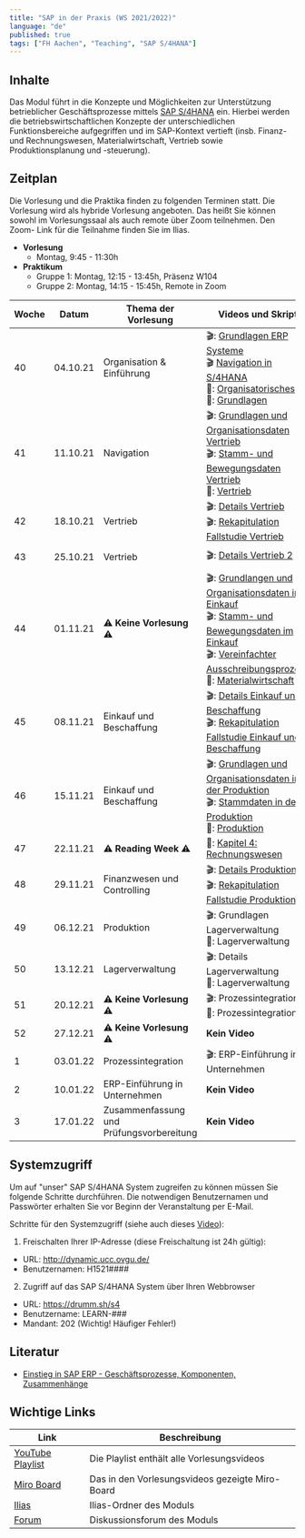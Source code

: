 ```yaml
---
title: "SAP in der Praxis (WS 2021/2022)"
language: "de"
published: true
tags: ["FH Aachen", "Teaching", "SAP S/4HANA"]
---
```


## Inhalte

Das Modul führt in die Konzepte und Möglichkeiten zur Unterstützung
betrieblicher Geschäftsprozesse mittels
[SAP S/4HANA](https://www.sap.com/products/s4hana-erp.html) ein.
Hierbei werden die betriebswirtschaftlichen Konzepte der unterschiedlichen
Funktionsbereiche aufgegriffen und im SAP-Kontext vertieft
(insb. Finanz- und Rechnungswesen, Materialwirtschaft, Vertrieb sowie
Produktionsplanung und -steuerung).

## Zeitplan

Die Vorlesung und die Praktika finden zu folgenden Terminen statt. Die Vorlesung
wird als hybride Vorlesung angeboten. Das heißt Sie können sowohl im
Vorlesungssaal als auch remote über Zoom teilnehmen. Den Zoom-
Link für die Teilnahme finden Sie im Ilias.

- **Vorlesung**
  - Montag, 9:45 - 11:30h
- **Praktikum**
  - Gruppe 1: Montag, 12:15 - 13:45h, Präsenz W104
  - Gruppe 2: Montag, 14:15 - 15:45h, Remote in Zoom

| Woche | Datum    | Thema der Vorlesung                      | Videos und Skript                                                                                                                                                                                                                                                                                                    | Praktikumsaufgabe                                                                                                                                                                                                                                                          |
| ----- | -------- | ---------------------------------------- | -------------------------------------------------------------------------------------------------------------------------------------------------------------------------------------------------------------------------------------------------------------------------------------------------------------------- | -------------------------------------------------------------------------------------------------------------------------------------------------------------------------------------------------------------------------------------------------------------------------- |
| 40    | 04.10.21 | Organisation & Einführung                | 🎬: [Grundlagen ERP Systeme](https://youtu.be/UC1czfAo_NM) <br/> 🎬 [Navigation in S/4HANA](https://youtu.be/Hf0zsjag7e8) <br/>📕: [Organisatorisches](sap_in_der_praxis/01_orga.pdf)<br/>📕: [Grundlagen](sap_in_der_praxis/02_grundlagen.pdf)                                                                      | ✅: [Fallstudie Navigation](sap_in_der_praxis/02_navigation.pdf) <br/> 📗: [Global Bike Story](sap_in_der_praxis/global_bike_story.pdf) <br/>⁉️: [Quiz ERP-Systeme](https://quizizz.com/join?gc=06633838) <br/>⁉️: [Quiz Navigation](https://quizizz.com/join?gc=57063790) |
| 41    | 11.10.21 | Navigation                               | 🎬: [Grundlagen und Organisationsdaten Vertrieb](https://youtu.be/kKLhCDz-0O0) <br/>🎬: [Stamm- und Bewegungsdaten Vertrieb](https://youtu.be/qyHaVjo5aag)<br/> 📕: [Vertrieb](sap_in_der_praxis/03_vertrieb.pdf)                                                                                                    | ✅: [Fallstudie Vertrieb](sap_in_der_praxis/case_study_sd.pdf) <br>⁉️: [Quiz](https://quizizz.com/join?gc=07977326)                                                                                                                                                        |
| 42    | 18.10.21 | Vertrieb                                 | 🎬: [Details Vertrieb](https://youtu.be/gQ42MlvmK2Y) <br/> 🎬: [Rekapitulation Fallstudie Vertrieb](https://youtu.be/8T-lNb6DNqo)                                                                                                                                                                                    | ✅: [Praxisfall Vertrieb 1](sap_in_der_praxis/praxisfall_sd1.pdf)<br/> ⁉️: [Quiz](https://quizizz.com/join?gc=24126430)                                                                                                                                                    |
| 43    | 25.10.21 | Vertrieb                                 | 🎬: [Details Vertrieb 2](https://youtu.be/9CmiR8WV1V0)                                                                                                                                                                                                                                                               | ✅: [Praxisfall Vertrieb 2](sap_in_der_praxis/praxisfall_sd2.pdf)                                                                                                                                                                                                          |
| 44    | 01.11.21 | ⚠️ **Keine Vorlesung** ⚠️                | 🎬: [Grundlangen und Organisationsdaten im Einkauf](https://youtu.be/-BBgqO-JAwI)<br/>🎬: [Stamm- und Bewegungsdaten im Einkauf](https://youtu.be/5XBIjopvC08)</br>🎬: [Vereinfachter Ausschreibungsprozess](https://youtu.be/UQPu0Srbsow)</br>📕: [Materialwirtschaft](sap_in_der_praxis/04_materialwirtschaft.pdf) | ✅: [Fallstudie Einkauf und Beschaffung](sap_in_der_praxis/case_study_mm.pdf)                                                                                                                                                                                              |
| 45    | 08.11.21 | Einkauf und Beschaffung                  | 🎬: [Details Einkauf und Beschaffung](https://youtu.be/LWo21SR3mms) <br/> 🎬: [Rekapitulation Fallstudie Einkauf und Beschaffung](https://youtu.be/zXCaHlW06Tk)                                                                                                                                                      | ✅: [Praxisfall Einkauf und Beschaffung](sap_in_der_praxis/praxisfall_beschaffung.pdf) <br/> ⁉️: [Quiz](https://quizizz.com/join?gc=63430977)                                                                                                                              |
| 46    | 15.11.21 | Einkauf und Beschaffung                  | 🎬: [Grundlagen und Organisationsdaten in der Produktion](https://youtu.be/aizQCCbfL10) <br/> 🎬: [Stammdaten in der Produktion](https://youtu.be/F7L6891WXPY)<br/>📕: [Produktion](sap_in_der_praxis/05_produktion.pdf)                                                                                             | ✅: [Fallstudie Produktion](sap_in_der_praxis/case_study_pp.pdf)                                                                                                                                                                                                           |
| 47    | 22.11.21 | ⚠️ **Reading Week** ⚠️                   | 📕: [Kapitel 4: Rechnungswesen](https://ebookcentral.proquest.com/lib/aachen/detail.action?docID=6383035)                                                                                                                                                                                                            | ✅: [Fallstudie FI ](sap_in_der_praxis/case_study_fi_ap.pdf)<br/> ✅: [Fallstudie CO ](sap_in_der_praxis/case_study_co_cca.pdf)                                                                                                                             |
| 48    | 29.11.21 | Finanzwesen und Controlling              | 🎬: [Details Produktion](https://youtu.be/0dgUvE5MghI) <br/> 🎬: [Rekapitulation Fallstudie Produktion](https://youtu.be/_1Snnqouh7k)                                                                                                                                                                                                                | ✅: [Praxisfall PP](sap_in_der_praxis/praxisfall_pp.pdf) <br/> ⁉️:  [Quiz](https://quizizz.com/join?gc=62081873)|b
| 49    | 06.12.21 | Produktion                               | 🎬: Grundlagen Lagerverwaltung <br/> 📕: Lagerverwaltung                                                                                                                                                                                                                                                             | ✅: [Fallstudie Lagerverwaltung](sap_in_der_praxis/case_study_wm_i.pdf)                                                                                                                                                                                                    |
| 50    | 13.12.21 | Lagerverwaltung                          | 🎬: Details Lagerverwaltung <br/> 📕: Lagerverwaltung                                                                                                                                                                                                                                                                | ✅: [Praxisfall Lagerverwaltung](sap_in_der_praxis/praxisfall_wm1.pdf) <br/> ⁉️: Quiz                                                                                                                                                                                      |
| 51    | 20.12.21 | ⚠️ **Keine Vorlesung** ⚠️                | 🎬: Prozessintegration <br/> 📕: Prozessintegration                                                                                                                                                                                                                                                                  | ✅: Praxisfall Prozessintegration                                                                                                                                                                                                                                          |
| 52    | 27.12.21 | ⚠️ **Keine Vorlesung** ⚠️                | **Kein Video**                                                                                                                                                                                                                                                                                                       | **Kein Praktikum**                                                                                                                                                                                                                                                         |
| 1     | 03.01.22 | Prozessintegration                       | 🎬: ERP-Einführung in Unternehmen                                                                                                                                                                                                                                                                                    | **Kein Praktikum**                                                                                                                                                                                                                                                         |
| 2     | 10.01.22 | ERP-Einführung in Unternehmen            | **Kein Video**                                                                                                                                                                                                                                                                                                       | **Kein Praktikum**                                                                                                                                                                                                                                                         |
| 3     | 17.01.22 | Zusammenfassung und Prüfungsvorbereitung | **Kein Video**                                                                                                                                                                                                                                                                                                       | **Kein Praktikum**                                                                                                                                                                                                                                                         |

## Systemzugriff

Um auf "unser" SAP S/4HANA System zugreifen zu können müssen Sie folgende Schritte
durchführen. Die notwendigen Benutzernamen und Passwörter erhalten Sie vor
Beginn der Veranstaltung per E-Mail.

Schritte für den Systemzugriff (siehe auch dieses [Video](https://youtu.be/kibeQuMlYKQ)):

1. Freischalten Ihrer IP-Adresse (diese Freischaltung ist 24h gültig):

- URL: http://dynamic.ucc.ovgu.de/
- Benutzernamen: H1521####

2. Zugriff auf das SAP S/4HANA System über Ihren Webbrowser

- URL: https://drumm.sh/s4
- Benutzername: LEARN-###
- Mandant: 202 (Wichtig! Häufiger Fehler!)

## Literatur

- [Einstieg in SAP ERP - Geschäftsprozesse, Komponenten, Zusammenhänge](https://www.rheinwerk-verlag.de/einstieg-in-sap-erp-geschaeftsprozesse-komponenten-zusammenhaenge-erklaert-am-beispielunternehmen-global-bike/)

## Wichtige Links

| Link                                                                 | Beschreibung                                    |
| -------------------------------------------------------------------- | ----------------------------------------------- |
| [YouTube Playlist](https://drumm.sh/yt/s4)                           | Die Playlist enthält alle Vorlesungsvideos      |
| [Miro Board](https://miro.com/app/board/o9J_lvLhjsk=/)               | Das in den Vorlesungsvideos gezeigte Miro-Board |
| [Ilias](https://www.ili.fh-aachen.de/goto_elearning_crs_817685.html) | Ilias-Ordner des Moduls                         |
| [Forum](https://www.ili.fh-aachen.de/goto_elearning_frm_817753.html) | Diskussionsforum des Moduls                     |
